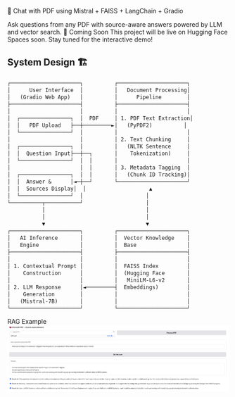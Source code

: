 🧠 Chat with PDF using Mistral + FAISS + LangChain + Gradio

Ask questions from any PDF with source-aware answers powered by LLM and vector search.
🚀 Coming Soon
This project will be live on Hugging Face Spaces soon. Stay tuned for the interactive demo!
## System Design 🏗️

```plaintext
┌──────────────────────┐          ┌──────────────────────┐
│      User Interface  │          │   Document Processing│
│   (Gradio Web App)   │          │      Pipeline        │
├──────────────────────┤          ├──────────────────────┤
│                      │          │                      │
│  ┌────────────────┐  │  PDF     │ 1. PDF Text Extraction│
│  │   PDF Upload   ├──┼─────────►│   (PyPDF2)          │
│  └────────────────┘  │          │                      │
│                      │          │ 2. Text Chunking     │
│  ┌────────────────┐  │          │   (NLTK Sentence     │
│  │  Question Input├──┼──┐       │    Tokenization)     │
│  └────────────────┘  │  │       │                      │
│                      │  │       │ 3. Metadata Tagging  │
│  ┌────────────────┐  │  │       │   (Chunk ID Tracking)│
│  │  Answer &      │◄─┼──┘       └──────────────────────┘
│  │  Sources Display│  │                    ▲
│  └────────────────┘  │                    │
└──────────┬───────────┘                    │
           │                                │
           │                                │
           ▼                                ▼
┌──────────────────────┐          ┌──────────────────────┐
│   AI Inference       │          │  Vector Knowledge    │
│   Engine             │          │  Base                │
├──────────────────────┤          ├──────────────────────┤
│                      │          │                      │
│ 1. Contextual Prompt │          │  FAISS Index         │
│    Construction      │          │  (Hugging Face       │
│                      │          │   MiniLM-L6-v2       │
│ 2. LLM Response      │◄─────────┤  Embeddings)         │
│    Generation        │          │                      │
│   (Mistral-7B)       │          │                      │
└──────────────────────┘          └──────────────────────┘
```

RAG Example
![Demo Screenshot](assets/chat_pdf_example.png)
